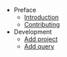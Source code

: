 - Preface
    - [Introduction](/lists/docs/introduction)
    - [Contributing](/lists/docs/contributing)
- Development
    - [Add project](/lists/docs/project)
    - [Add query](/lists/docs/query)
